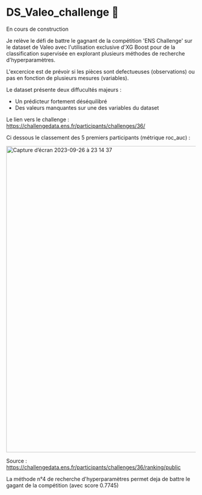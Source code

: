# DS_Valeo_challenge :car:
En cours de construction

Je relève le défi de battre le gagnant de la compétition 'ENS Challenge' sur le dataset de Valeo avec l'utilisation exclusive d'XG Boost pour de la classification supervisée en explorant plusieurs méthodes de recherche d'hyperparamètres.

L'excercice est de prévoir si les pièces sont defectueuses (observations) ou pas en fonction de plusieurs mesures (variables).

Le dataset présente deux diffucultés majeurs : 
- Un prédicteur fortement déséquilibré
- Des valeurs manquantes sur une des variables du dataset

Le lien vers le challenge : https://challengedata.ens.fr/participants/challenges/36/

Ci dessous le classement des 5 premiers participants (métrique roc_auc) : 

<img width="813" alt="Capture d’écran 2023-09-26 à 23 14 37" src="https://github.com/Bendrox/DS_Valeo_challenge/assets/145064474/58fd5d4c-848c-483d-bb2b-4bbe907de7dd">

Source : https://challengedata.ens.fr/participants/challenges/36/ranking/public

La méthode n°4 de recherche d'hyperparamètres permet deja de battre le gagant de la compétition (avec score 0.7745)
